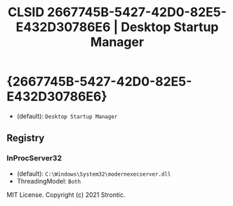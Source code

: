 ﻿---
title: "CLSID 2667745B-5427-42D0-82E5-E432D30786E6 | Desktop Startup Manager"
excerpt: What is COM-Object CLSID 2667745B-5427-42D0-82E5-E432D30786E6?
---

# {2667745B-5427-42D0-82E5-E432D30786E6}

* (default): `Desktop Startup Manager`

## Registry


### InProcServer32

* (default): `C:\Windows\System32\modernexecserver.dll`
* ThreadingModel: `Both`

MIT License. Copyright (c) 2021 Strontic.


